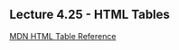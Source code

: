 ## Lecture 4.25 - HTML Tables ##
[MDN HTML Table Reference](https://developer.mozilla.org/en-US/docs/Web/HTML/Element/table)